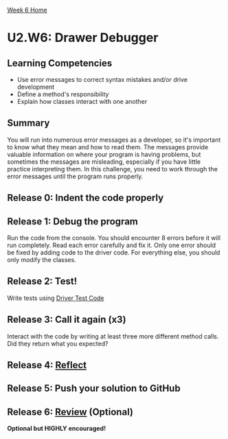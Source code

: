 [Week 6 Home](../)

# U2.W6: Drawer Debugger

## Learning Competencies
- Use error messages to correct syntax mistakes and/or drive development
- Define a method's responsibility
- Explain how classes interact with one another

## Summary

You will run into numerous error messages as a developer, so it's important to know what they mean and how to read them. The messages provide valuable information on where your program is having problems, but sometimes the messages are misleading, especially if you have little practice interpreting them. In this challenge, you need to work through the error messages until the program runs properly.

## Release 0: Indent the code properly

## Release 1: Debug the program
Run the code from the console. You should encounter 8 errors before it will run completely. Read each error carefully and fix it. Only one error should be fixed by adding code to the driver code. For everything else, you should only modify the classes.

## Release 2: Test!
Write tests using [Driver Test Code](https://github.com/enspiral-dev-academy/phase-0-handbook/blob/master/coding-references/driver-code.md)

## Release 3: Call it again (x3)
Interact with the code by writing at least three more different method calls. Did they return what you expected?

## Release 4: [Reflect](https://github.com/enspiral-dev-academy/phase-0-handbook/blob/master/coding-references/reflection-guidelines.md)

## Release 5: Push your solution to GitHub

## Release 6: [Review](https://github.com/enspiral-dev-academy/phase-0-handbook/blob/master/coding-references/review.md) (Optional)
**Optional but HIGHLY encouraged!**
